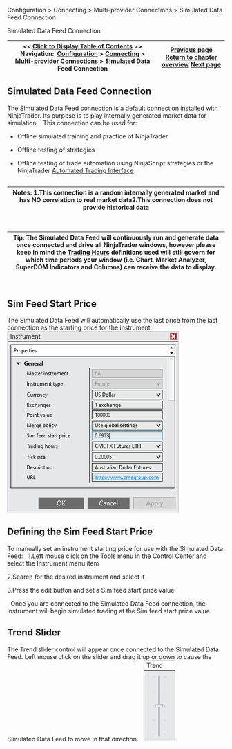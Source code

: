﻿
Configuration \> Connecting \> Multi\-provider Connections \> Simulated Data Feed Connection

Simulated Data Feed Connection

| \<\< [Click to Display Table of Contents](simulated_data_feed_connection.md) \>\> **Navigation:**     [Configuration](configuration.md) \> [Connecting](connecting.md) \> [Multi\-provider Connections](multi-provider-connections.md) \> Simulated Data Feed Connection | [Previous page](external_data_feed_connection.md) [Return to chapter overview](multi-provider-connections.md) [Next page](options.md) |
| --- | --- |
## Simulated Data Feed Connection
The Simulated Data Feed connection is a default connection installed with NinjaTrader. Its purpose is to play internally generated market data for simulation. 
 
This connection can be used for:
 
- Offline simulated training and practice of NinjaTrader 

- Offline testing of strategies 

- Offline testing of trade automation using NinjaScript strategies or the NinjaTrader [Automated Trading Interface](automated_trading_interface_at.md) 

## 

| Notes: 1\.This connection is a random internally generated market and has NO correlation to real market data2\.This connection does not provide historical data |
| --- |
 

| Tip: The Simulated Data Feed will continuously run and generate data once connected and drive all NinjaTrader windows, however please keep in mind the [Trading Hours](tradinghours.md) definitions used will still govern for which time periods your window (i.e. Chart, Market Analyzer, SuperDOM Indicators and Columns) can receive the data to display. |
| --- |
 
## Sim Feed Start Price
The Simulated Data Feed will automatically use the last price from the last connection as the starting price for the instrument.
 
![Connecting_SimulatedDataFeed1](connecting_simulateddatafeed1.png)
 
## Defining the Sim Feed Start Price
To manually set an instrument starting price for use with the Simulated Data Feed:
 
1\.Left mouse click on the Tools menu in the Control Center and select the Instrument menu item 

2\.Search for the desired instrument and select it

3\.Press the edit button and set a Sim feed start price value

 
Once you are connected to the Simulated Data Feed connection, the instrument will begin simulated trading at the Sim feed start price value. 
## 
## Trend Slider
The Trend slider control will appear once connected to the Simulated Data Feed. Left mouse click on the slider and drag it up or down to cause the Simulated Data Feed to move in that direction.
 
![Connections_SimulatedDataFeed_TrendSlider](connections_simulateddatafeed_trendslider.png)
